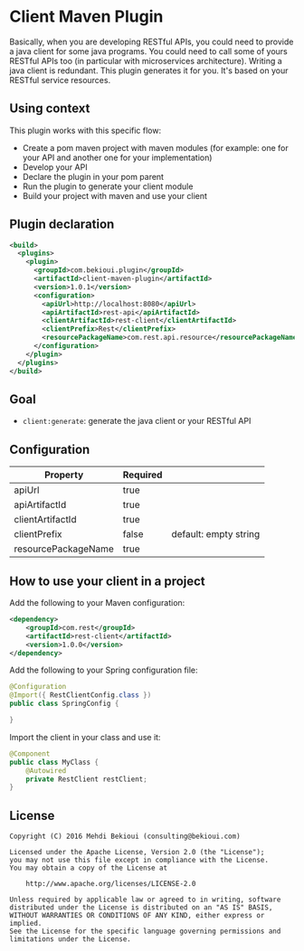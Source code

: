 # Client Maven Plugin

Basically, when you are developing RESTful APIs, you could need to provide a java client for some java programs. You could need to call some of yours RESTful APIs too (in particular with microservices architecture). Writing a java client is redundant. This plugin generates it for you. It's based on your RESTful service resources.

## Using context

This plugin works with this specific flow:

* Create a pom maven project with maven modules (for example: one for your API and another one for your implementation)
* Develop your API
* Declare the plugin in your pom parent
* Run the plugin to generate your client module
* Build your project with maven and use your client

## Plugin declaration

```xml
<build>
  <plugins>
    <plugin>
      <groupId>com.bekioui.plugin</groupId>
      <artifactId>client-maven-plugin</artifactId>
	  <version>1.0.1</version>
	  <configuration>
	    <apiUrl>http://localhost:8080</apiUrl>
	    <apiArtifactId>rest-api</apiArtifactId>
	    <clientArtifactId>rest-client</clientArtifactId>
	    <clientPrefix>Rest</clientPrefix>
	    <resourcePackageName>com.rest.api.resource</resourcePackageName>
	  </configuration>
    </plugin>
  </plugins>
</build>
```

## Goal

* `client:generate`: generate the java client or your RESTful API

## Configuration

| Property            | Required |                       |
|---------------------|----------|-----------------------|
| apiUrl     		  |	true	 |						 |
| apiArtifactId       | true     |                       |
| clientArtifactId    | true     |                       |
| clientPrefix        | false    | default: empty string |
| resourcePackageName | true	 |                       |

## How to use your client in a project

Add the following to your Maven configuration:

```xml
<dependency>
	<groupId>com.rest</groupId>
	<artifactId>rest-client</artifactId>
	<version>1.0.0</version>
</dependency>
```

Add the following to your Spring configuration file:

```java
@Configuration
@Import({ RestClientConfig.class })
public class SpringConfig {

}
```

Import the client in your class and use it:

```java
@Component
public class MyClass {
	@Autowired
	private RestClient restClient;
}
```

## License
	
	Copyright (C) 2016 Mehdi Bekioui (consulting@bekioui.com)
	
	Licensed under the Apache License, Version 2.0 (the "License");
	you may not use this file except in compliance with the License.
	You may obtain a copy of the License at
	
		http://www.apache.org/licenses/LICENSE-2.0
	
	Unless required by applicable law or agreed to in writing, software
	distributed under the License is distributed on an "AS IS" BASIS,
	WITHOUT WARRANTIES OR CONDITIONS OF ANY KIND, either express or implied.
	See the License for the specific language governing permissions and
	limitations under the License.	
